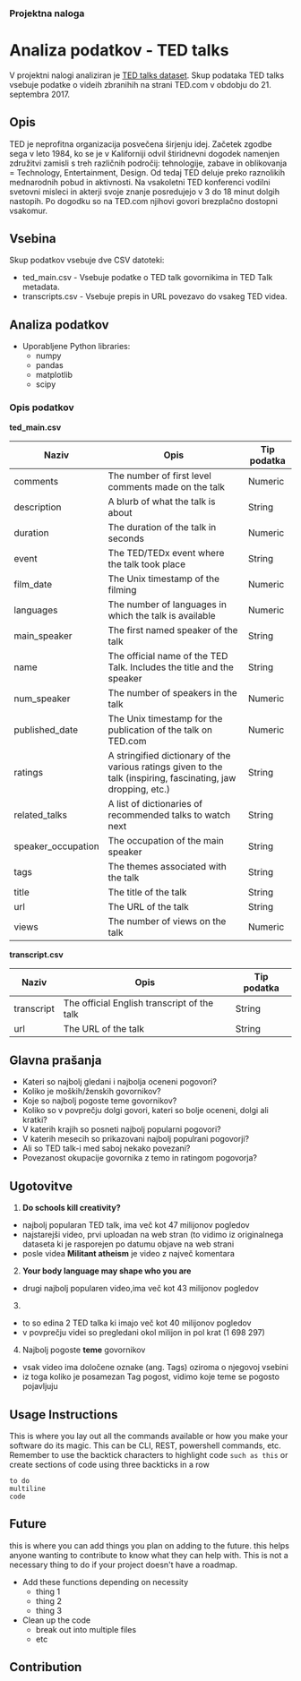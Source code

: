 ### Projektna naloga

Analiza podatkov - TED talks
======================
V projektni nalogi analiziran je [TED talks dataset](https://www.kaggle.com/rounakbanik/ted-talks/data). Skup podataka TED talks 
vsebuje podatke o videih zbranihih na strani TED.com v obdobju do 21. septembra 2017.

## Opis
TED je neprofitna organizacija posvečena širjenju idej. Začetek zgodbe sega v leto 1984, ko se je v Kaliforniji odvil štiridnevni 
dogodek namenjen združitvi zamisli s treh različnih področij: tehnologije, zabave in oblikovanja = Technology, Entertainment, Design. 
Od tedaj TED deluje preko raznolikih mednarodnih pobud in aktivnosti. Na vsakoletni TED konferenci vodilni svetovni misleci in akterji 
svoje znanje posredujejo v 3 do 18 minut dolgih nastopih. Po dogodku so na TED.com njihovi govori brezplačno dostopni vsakomur.

## Vsebina
Skup podatkov vsebuje dve CSV datoteki:
- ted_main.csv - Vsebuje podatke o TED talk govornikima in TED Talk metadata.
- transcripts.csv - Vsebuje prepis in URL povezavo do vsakeg TED videa.

## Analiza podatkov
- Uporabljene Python libraries:
  - numpy
  - pandas
  - matplotlib
  - scipy

### Opis podatkov
 **ted_main.csv**

Naziv|Opis|Tip podatka
---|---|---
comments|The number of first level comments made on the talk|Numeric
description|A blurb of what the talk is about|String
duration|The duration of the talk in seconds|Numeric
event|The TED/TEDx event where the talk took place|String
film_date|The Unix timestamp of the filming|Numeric
languages|The number of languages in which the talk is available|Numeric
main_speaker|The first named speaker of the talk|String
name|The official name of the TED Talk. Includes the title and the speaker|String
num_speaker|The number of speakers in the talk|Numeric
published_date|The Unix timestamp for the publication of the talk on TED.com|Numeric
ratings|A stringified dictionary of the various ratings given to the talk (inspiring, fascinating, jaw dropping, etc.)|String
related_talks|A list of dictionaries of recommended talks to watch next|String
speaker_occupation|The occupation of the main speaker|String
tags|The themes associated with the talk|String
title|The title of the talk|String
url|The URL of the talk|String
views|The number of views on the talk|Numeric

 **transcript.csv**
 
Naziv|Opis|Tip podatka
---|---|---
transcript|The official English transcript of the talk|String
url|The URL of the talk|String


## Glavna prašanja
- Kateri so najbolj gledani i najbolja oceneni pogovori?
- Koliko je moških/ženskih govornikov? 
- Koje so najbolj pogoste teme govornikov? 
- Koliko so v povprečju dolgi govori, kateri so bolje oceneni, dolgi ali kratki? 
- V katerih krajih so posneti najbolj popularni pogovori? 
- V katerih mesecih so prikazovani najbolj populrani pogovorji? 
- Ali so TED talk-i med saboj nekako povezani? 
- Povezanost okupacije govornika z temo in ratingom pogovorja?

## Ugotovitve
1. **Do schools kill creativity?**
  - najbolj popularan TED talk, ima več kot 47 milijonov pogledov
  - najstarejši video, prvi uploadan na web stran (to vidimo iz originalnega dataseta ki je rasporejen po datumu objave na web strani 
  - posle videa **Militant atheism** je video z največ komentara
2. **Your body language may shape who you are**
  - drugi najbolj popularen video,ima več kot 43 milijonov pogledov
3.
  - to so edina 2 TED talka ki imajo več kot 40 milijonov pogledov
  - v povprečju videi so pregledani okol milijon in pol krat (1 698 297)
4. Najbolj pogoste **teme** govornikov
  - vsak video ima določene oznake (ang. Tags) oziroma o njegovoj vsebini
  - iz toga koliko je posamezan Tag pogost, vidimo koje teme se pogosto pojavljuju
  


## Usage Instructions
This is where you lay out all the commands available or how you make your software do its magic. This can be CLI, REST, powershell commands, etc. Remember to use the backtick characters to highlight code `such as this` or create sections of code using three backticks in a row
```
to do 
multiline
code
```

## Future
this is where you can add things you plan on adding to the future. this helps anyone wanting to contribute to know what they can help with. This is not a necessary thing to do if your project doesn't have a roadmap.
- Add these functions depending on necessity
  - thing 1
  - thing 2
  - thing 3
- Clean up the code
  - break out into multiple files
  - etc

## Contribution


